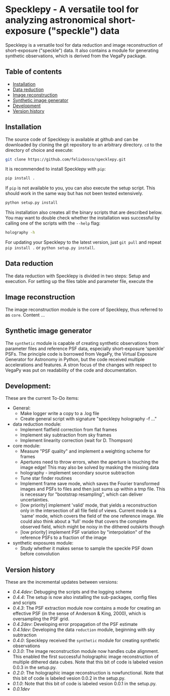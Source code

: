 # Specklepy - A versatile tool for analyzing astronomical short-exposure ("speckle") data

Specklepy is a versatile tool for data reduction and image reconstruction of short-exposure ("speckle") data. It also contains a module for generating synthetic observations, which is derived from the VegaPy package.


## Table of contents
- [Installation](#installation)
- [Data reduction](#data-reduction)
- [Image reconstruction](#image-reconstruction)
- [Synthetic image generator](#synthetic-image-generator)
- [Development](#development)
- [Version history](#version-history)

## Installation
The source code of Specklepy is available at github and can be downloaded by cloning the git repository to an arbitrary directory. 
`cd` to the directory of choice and execute:
```bash
git clone https://github.com/felixbosco/specklepy.git
```

It is recommended to install Specklepy with `pip`:
```bash
pip install .
```

If `pip` is not available to you, you can also execute the setup script. This should work in the same way but has not been tested extensively.
```bash
python setup.py install
```
This installation also creates all the binary scripts that are described below. You may want to double check whether the installation was successful by calling one of the scripts with the `--help` flag:
```bash
holography -h
```

For updating your Specklepy to the latest version, just `git pull` and repeat `pip install .` or `python setup.py install`.


## Data reduction
The data reduction with Specklepy is divided in two steps: Setup and execution. For setting up the files table and parameter file, execute the  


## Image reconstruction
The image reconstruction module is the core of Specklepy, thus referred to as `core`.
Content ...


## Synthetic image generator
The `synthetic` module is capable of creating synthetic observations from parameter files and reference PSF data, especially short-exposure 'speckle' PSFs. The principle code is borrowed from VegaPy, the Virtual Exposure Generator for Astronomy in Python, but the code received multiple accelerations and features. A stron focus of the changes with respect to VegaPy was put on readability of the code and documentation.


## Development:
These are the current To-Do items:
* General:
  * Make logger write a copy to a .log file
  * Create general script with signature "specklepy holography -f ..."
* data reduction module:
  * Implement flatfield correction from flat frames
  * Implement sky subtraction from sky frames
  * Implement linearity correction (wait for D. Thompson)
* core module:
  * Measure "PSF quality" and implement a weighting scheme for frames 
  * Apertures need to throw errors, when the aperture is touching the image edge! This may also be solved by masking the missing data
  * holography - implement secondary source subtraction
  * Tune star finder routines
  * Implement frame save mode, which saves the Fourier transformed images and PSFs to files and then just sums up within a tmp file. This is necessary for "bootstrap resampling", which can deliver uncertainties.
  * [low priority] implement 'valid' mode, that yields a reconstruction only in the intersection of all file field of views. Current mode is a 'same' mode, which covers the field of the one reference image. We could also think about a 'full' mode that covers the complete observed field, which might be noisy in the dithered outskirts though
  * [low priority] implement PSF variation by "interpolation" of the reference PSFs to a fraction of the image
* synthetic exposures module:
  * Study whether it makes sense to sample the speckle PSF down before convolution
  

## Version history
These are the incremental updates between versions:

- *0.4.4dev*: Debugging the scripts and the logging scheme
- *0.4.4*: The setup is now also installing the sub-packages, config files and scripts
- *0.4.3*: The PSF extraction module now contains a mode for creating an effective PSF (in the sense of Anderson & King, 2000), which is oversampling the PSF grid.
- *0.4.2dev*: Developing error propagation of the PSF estimate
- *0.4.1dev*: Developing the data `reduction` module, beginning with sky subtraction
- *0.4.0*: Specklepy received the `synthetic` module for creating synthetic observations
- *0.3.0*: The image reconstruction module now handles cube alignment. This enabled the first successful holographic image reconstruction of multiple dithered data cubes. Note that this bit of code is labeled vesion 0.0.3 in the setup.py.
- *0.2.0*: The holographic image reconstruction is nowfunctional. Note that this bit of code is labeled vesion 0.0.2 in the setup.py.
- *0.1.0*: Note that this bit of code is labeled vesion 0.0.1 in the setup.py.
- *0.0.1dev*
